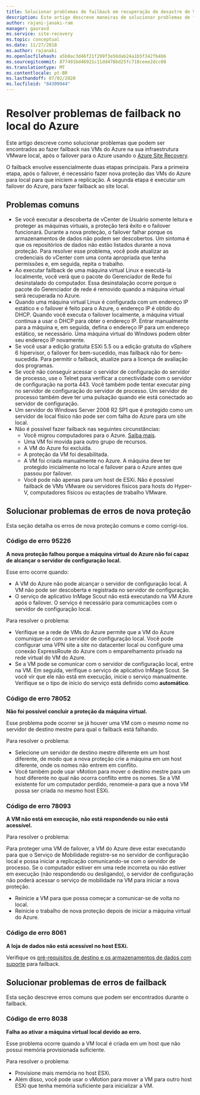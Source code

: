 ```yaml
---
title: Solucionar problemas de failback em recuperação de desastre de VM VMware com Azure Site Recovery
description: Este artigo descreve maneiras de solucionar problemas de failback e reprotecção durante a recuperação de desastres de VMs do VMware para o Azure com o Azure Site Recovery.
author: rajani-janaki-ram
manager: gauravd
ms.service: site-recovery
ms.topic: conceptual
ms.date: 11/27/2018
ms.author: rajanaki
ms.openlocfilehash: a5b8ac3d46f21f299f3e56dab24a1b5f342fb4b6
ms.sourcegitcommit: 877491bd46921c11dd478bd25fc718ceee2dcc08
ms.translationtype: MT
ms.contentlocale: pt-BR
ms.lasthandoff: 07/02/2020
ms.locfileid: "84309944"
---
```

# <a name="troubleshoot-failback-to-on-premises-from-azure"></a>Resolver problemas de failback no local do Azure

Este artigo descreve como solucionar problemas que podem ser encontrados ao fazer failback nas VMs do Azure na sua infraestrutura VMware local, após o failover para o Azure usando o [Azure Site Recovery](site-recovery-overview.md).

O failback envolve essencialmente duas etapas principais. Para a primeira etapa, após o failover, é necessário fazer nova proteção das VMs do Azure para local para que iniciem a replicação. A segunda etapa é executar um failover do Azure, para fazer failback ao site local.

## <a name="common-issues"></a>Problemas comuns

- Se você executar a descoberta de vCenter de Usuário somente leitura e proteger as máquinas virtuais, a proteção terá êxito e o failover funcionará. Durante a nova proteção, o failover falhar porque os armazenamentos de dados não podem ser descobertos. Um sintoma é que os repositórios de dados não estão listados durante a nova proteção. Para resolver esse problema, você pode atualizar as credenciais do vCenter com uma conta apropriada que tenha permissões e, em seguida, repita o trabalho.
- Ao executar failback de uma máquina virtual Linux e executá-la localmente, você verá que o pacote do Gerenciador de Rede foi desinstalado do computador. Essa desinstalação ocorre porque o pacote do Gerenciador de rede é removido quando a máquina virtual será recuperada no Azure.
- Quando uma máquina virtual Linux é configurada com um endereço IP estático e o failover é feito para o Azure, o endereço IP é obtido do DHCP. Quando você executa o failover localmente, a máquina virtual continua a usar o DHCP para obter o endereço IP. Entrar manualmente para a máquina e, em seguida, defina o endereço IP para um endereço estático, se necessário. Uma máquina virtual do Windows podem obter seu endereço IP novamente.
- Se você usar a edição gratuita ESXi 5.5 ou a edição gratuita do vSphere 6 hipervisor, o failover for bem-sucedido, mas failback não for bem-sucedida. Para permitir o failback, atualize para a licença de avaliação dos programas.
- Se você não conseguir acessar o servidor de configuração do servidor de processo, use o Telnet para verificar a conectividade com o servidor de configuração na porta 443. Você também pode tentar executar ping no servidor de configuração do servidor de processo. Um servidor de processo também deve ter uma pulsação quando ele está conectado ao servidor de configuração.
- Um servidor do Windows Server 2008 R2 SP1 que é protegido como um servidor de local físico não pode ser com falha do Azure para um site local.
- Não é possível fazer failback nas seguintes circunstâncias:
    - Você migrou computadores para o Azure. [Saiba mais](migrate-overview.md#what-do-we-mean-by-migration).
    - Uma VM foi movida para outro grupo de recursos.
    - A VM do Azure foi excluída.
    - A proteção da VM foi desabilitada.
    - A VM foi criada manualmente no Azure. A máquina deve ter protegido inicialmente no local e failover para o Azure antes que passou por failover.
    - Você pode não apenas para um host de ESXi. Não é possível failback de VMs VMware ou servidores físicos para hosts do Hyper-V, computadores físicos ou estações de trabalho VMware.


## <a name="troubleshoot-reprotection-errors"></a>Solucionar problemas de erros de nova proteção

Esta seção detalha os erros de nova proteção comuns e como corrigi-los.

### <a name="error-code-95226"></a>Código de erro 95226

**A nova proteção falhou porque a máquina virtual do Azure não foi capaz de alcançar o servidor de configuração local.**

Esse erro ocorre quando:

* A VM do Azure não pode alcançar o servidor de configuração local. A VM não pode ser descoberta e registrada no servidor de configuração.
* O serviço de aplicativo InMage Scout não está executando na VM Azure após o failover. O serviço é necessário para comunicações com o servidor de configuração local.

Para resolver o problema:

* Verifique se a rede de VMs do Azure permite que a VM do Azure comunique-se com o servidor de configuração local. Você pode configurar uma VPN site a site no datacenter local ou configure uma conexão ExpressRoute do Azure com o emparelhamento privado na rede virtual do VM do Azure.
* Se a VM pode se comunicar com o servidor de configuração local, entre na VM. Em seguida, verifique o serviço de aplicativo InMage Scout. Se você vir que ele não está em execução, inicie o serviço manualmente. Verifique se o tipo de início do serviço está definido como **automático**.

### <a name="error-code-78052"></a>Código de erro 78052

**Não foi possível concluir a proteção da máquina virtual.**

Esse problema pode ocorrer se já houver uma VM com o mesmo nome no servidor de destino mestre para qual o failback está falhando.

Para resolver o problema:

* Selecione um servidor de destino mestre diferente em um host diferente, de modo que a nova proteção crie a máquina em um host diferente, onde os nomes não entrem em conflito.
* Você também pode usar vMotion para mover o destino mestre para um host diferente no qual não ocorra conflito entre os nomes. Se a VM existente for um computador perdido, renomeie-a para que a nova VM possa ser criada no mesmo host ESXi.


### <a name="error-code-78093"></a>Código de erro 78093

**A VM não está em execução, não está respondendo ou não está acessível.**

Para resolver o problema:

Para proteger uma VM de failover, a VM do Azure deve estar executando para que o Serviço de Mobilidade registre-se no servidor de configuração local e possa iniciar a replicação comunicando-se com o servidor de processo. Se o computador estiver em uma rede incorreta ou não estiver em execução (não respondendo ou desligando), o servidor de configuração não poderá acessar o serviço de mobilidade na VM para iniciar a nova proteção.

* Reinicie a VM para que possa começar a comunicar-se de volta no local.
* Reinicie o trabalho de nova proteção depois de iniciar a máquina virtual do Azure.

### <a name="error-code-8061"></a>Código de erro 8061

**A loja de dados não está acessível no host ESXi.**

Verifique os [pré-requisitos de destino e os armazenamentos de dados com suporte](vmware-azure-prepare-failback.md#deploy-a-separate-master-target-server) para failback.


## <a name="troubleshoot-failback-errors"></a>Solucionar problemas de erros de failback

Esta seção descreve erros comuns que podem ser encontrados durante o failback.

### <a name="error-code-8038"></a>Código de erro 8038

**Falha ao ativar a máquina virtual local devido ao erro.**

Esse problema ocorre quando a VM local é criada em um host que não possui memória provisionada suficiente. 

Para resolver o problema:

* Provisione mais memória no host ESXi.
* Além disso, você pode usar o vMotion para mover a VM para outro host ESXi que tenha memória suficiente para inicializar a VM.

